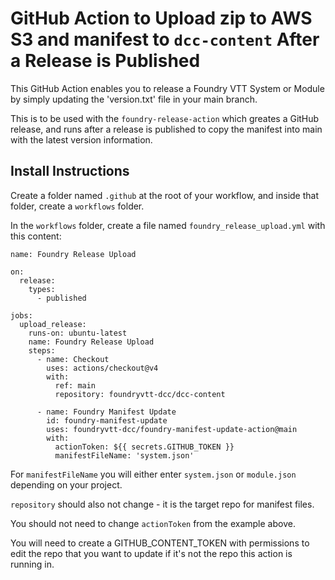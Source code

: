 # GitHub Action to Upload zip to AWS S3 and manifest to `dcc-content` After a Release is Published

This GitHub Action enables you to release a Foundry VTT System or Module by simply updating the 'version.txt' file in your main branch.

This is to be used with the `foundry-release-action` which greates a GitHub release, and runs after a release is published to copy the manifest into main with the latest version information.

## Install Instructions

Create a folder named `.github` at the root of your workflow, and inside that folder, create a `workflows` folder.

In the `workflows` folder, create a file named `foundry_release_upload.yml` with this content:

```
name: Foundry Release Upload

on:
  release:
    types:
      - published

jobs:
  upload_release:
    runs-on: ubuntu-latest
    name: Foundry Release Upload
    steps:
      - name: Checkout
        uses: actions/checkout@v4
        with:
          ref: main
          repository: foundryvtt-dcc/dcc-content

      - name: Foundry Manifest Update
        id: foundry-manifest-update
        uses: foundryvtt-dcc/foundry-manifest-update-action@main
        with:
          actionToken: ${{ secrets.GITHUB_TOKEN }}
          manifestFileName: 'system.json'
```

For `manifestFileName` you will either enter `system.json` or `module.json` depending on your project.

`repository` should also not change - it is the target repo for manifest files.

You should not need to change `actionToken` from the example above.

You will need to create a GITHUB_CONTENT_TOKEN with permissions to edit the repo that you want to update if it's not the repo this action is running in.
